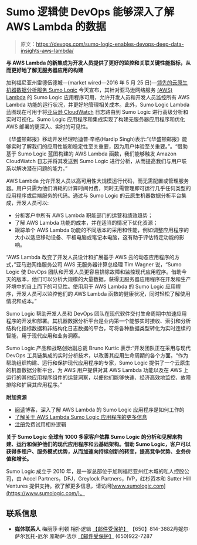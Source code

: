 # Sumo 逻辑使 DevOps 能够深入了解 AWS Lambda 的数据

> 原文：<https://devops.com/sumo-logic-enables-devops-deep-data-insights-aws-lambda/>

**与 AWS Lambda 的新集成为开发人员提供了更好的监控和关联关键性能指标，从而更好地了解无服务器应用的构建**

加利福尼亚州雷德伍德城—(market wired—2016 年 5 月 25 日)—[领先的云原生机器数据分析服务 Sumo Logic](https://www.sumologic.com/) 今天宣布，其针对亚马逊网络服务 [(AWS) Lambda](https://aws.amazon.com/lambda/) 的 Sumo Logic 应用程序可用，允许开发人员和开发人员监控所有 AWS Lambda 功能的运行状况，并更好地管理相关成本。此外，Sumo Logic Lambda 蓝图现在可用于将[亚马逊 CloudWatch](https://aws.amazon.com/cloudwatch/) 日志路由到 Sumo Logic 进行高级分析和实时可视化。Sumo Logic 应用程序和集成实现了构建无服务器应用程序和优化 AWS 部署的更深入、实时的可见性。

《华盛顿邮报》移动开发经理哈迪普·辛格(Hardip Singh)表示:“《华盛顿邮报》能够实时了解我们的应用性能和稳定性至关重要，因为用户体验至关重要。”。“借助基于 Sumo Logic 蓝图构建的 AWS Lambda 函数，我们能够触发 Amazon CloudWatch 日志并将其发送到 Sumo Logic 进行分析，从而提高我们与用户联系以解决潜在问题的能力。”

AWS Lambda 允许开发人员以高可用性大规模运行代码，而无需配置或管理服务器。用户只需为他们消耗的计算时间付费，同时无需管理即可运行几乎任何类型的应用程序或后端服务的代码。通过与 Sumo Logic 的云原生机器数据分析平台集成，开发人员可以:

*   分析客户中所有 AWS Lambda 职能部门的运营和绩效趋势；
*   了解 AWS Lambda 功能的成本，并在适当的情况下优化资源；
*   跟踪单个 AWS Lambda 功能的不同版本的采用和性能，例如调整应用程序的大小以适应移动设备、平板电脑或笔记本电脑，这有助于评估特定功能的影响。

“AWS Lambda 改变了开发人员设计和扩展基于 AWS 云的动态应用程序的方式，”亚马逊网络服务公司 AWS 无服务器计算总经理 Tim Wagner 说，“Sumo Logic 使 DevOps 团队和开发人员更容易排除故障和监控现代应用程序。借助今天的版本，他们可以分析大规模的大量数据，获得无服务器应用程序在开发和生产环境中的自上而下的可见性。使用用于 AWS Lambda 的 Sumo Logic 应用程序，开发人员可以监控他们的 AWS Lambda 函数的健康状况，同时轻松了解使用情况和成本。”

Sumo Logic 帮助开发人员和 DevOps 团队在现代软件交付生命周期中加速应用程序的开发和部署。其机器数据分析平台是业内第一个能够实时接收、索引和分析结构化指标数据和非结构化日志数据的平台，可将各种数据类型转化为实时连续的智能，用于现代应用和业务洞察。

Sumo Logic 产品和战略创始副总裁 Bruno Kurtic 表示:“开发团队正在采用与现代 DevOps 工具链集成的实时分析技术，以改善其应用生命周期的各个方面。“作为帮助组织构建、运行和保护现代应用程序的专家，Sumo Logic 提供了一个云原生的机器数据分析平台，为 AWS 用户提供对其 AWS Lambda 功能以及在 AWS 上运行的其他应用程序组件的运营洞察，以便他们能够快速、经济高效地监控、故障排除和扩展其应用程序。”

**附加资源**

*   [阅读](https://aws.amazon.com/blogs/compute/)博客，深入了解 AWS Lambda 的 Sumo Logic 应用程序是如何工作的
*   [了解关于 AWS Lambda Sumo Logic 应用程序的更多信息](https://www.sumologic.com/application/aws-lambda/)
*   [注册](https://www.sumologic.com/signup-free/?utm_medium=pr)免费试用相扑逻辑

**关于 Sumo Logic
全球有 1000 多家客户依靠 Sumo Logic 的分析和见解来构建、运行和保护他们的现代应用程序和云基础架构。借助 Sumo Logic，客户可以获得多租户、服务模式优势，从而加速向持续创新的转变，提高竞争优势、业务价值和增长。**

Sumo Logic 成立于 2010 年，是一家总部位于加利福尼亚州红木城的私人控股公司，由 Accel Partners，DFJ，Greylock Partners，IVP，红杉资本和 Sutter Hill Ventures 提供支持。欲了解更多信息，请访问[www.sumologic.com](https://www.sumologic.com/)。

## 联系信息

*   **媒体联系人** 梅丽莎·利顿
    相扑逻辑
    [【邮件受保护】](/cdn-cgi/l/email-protection#0f6263667b60614f7c7a6260636068666c216c6062)
    【650】814-3882丹妮尔·萨尔瓦托-厄尔
    库勒萨·法尔
    [【邮件受保护】](/cdn-cgi/l/email-protection#761217181f131a1a13361d031a1305171017031a5815191b)
    (650)922-7287